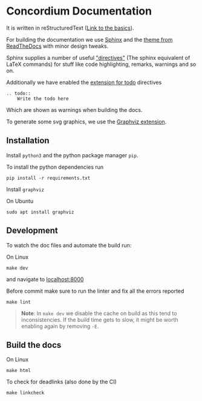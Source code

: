 # Concordium Documentation

It is written in reStructuredText ([Link to the
basics](https://www.sphinx-doc.org/en/master/usage/restructuredtext/basics.html)).

For building the documentation we use
[Sphinx](https://www.sphinx-doc.org/en/master/index.html) and the [theme from
ReadTheDocs](https://sphinx-rtd-theme.readthedocs.io/en/stable/) with minor
design tweaks.

Sphinx supplies a number of useful
["directives"](https://www.sphinx-doc.org/en/master/usage/restructuredtext/directives.html)
(The sphinx equivalent of LaTeX commands) for stuff like code highlighting,
remarks, warnings and so on.

Additionally we have enabled the [extension for
todo](https://www.sphinx-doc.org/en/master/usage/extensions/todo.html)
directives
```
.. todo::
    Write the todo here
```
Which are shown as warnings when building the docs.

To generate some svg graphics, we use the [Graphviz
extension](https://www.sphinx-doc.org/en/master/usage/extensions/graphviz.html).

## Installation

Install `python3` and the python package manager `pip`.

To install the python dependencies run
```
pip install -r requirements.txt
```

Install `graphviz`

On Ubuntu
```
sudo apt install graphviz
```

## Development
To watch the doc files and automate the build run:

On Linux
```
make dev
```
and navigate to [localhost:8000](http://localhost:8000)

Before commit make sure to run the linter and fix all the errors reported
```
make lint
```

> **Note**: In `make dev` we disable the cache on build as this tend to
> inconsistencies. If the build time gets to slow, it might be worth enabling
> again by removing `-E`.

## Build the docs

On Linux
```
make html
```


To check for deadlinks (also done by the CI)
```
make linkcheck
```
